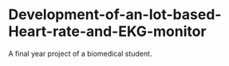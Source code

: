 # Development-of-an-Iot-based-Heart-rate-and-EKG-monitor
A final year project of a biomedical student.
